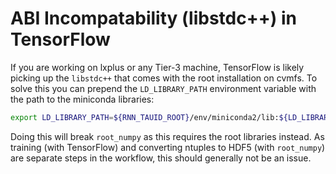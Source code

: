 # ABI Incompatability (libstdc++) in TensorFlow

If you are working on lxplus or any Tier-3 machine, TensorFlow is likely picking
up the `libstdc++` that comes with the root installation on cvmfs. To solve this
you can prepend the `LD_LIBRARY_PATH` environment variable with the path to the
miniconda libraries:

```bash
export LD_LIBRARY_PATH=${RNN_TAUID_ROOT}/env/miniconda2/lib:${LD_LIBRARY_PATH}
``` 

Doing this will break `root_numpy` as this requires the root libraries instead.
As training (with TensorFlow) and converting ntuples to HDF5 (with `root_numpy`)
are separate steps in the workflow, this should generally not be an issue.
